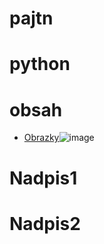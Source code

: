 ﻿# pajtn
# python
# obsah
- [Obrazky](#obrazky)![image](https://github.com/user-attachments/assets/77706db5-ad7e-48a7-99d8-ead05969035a)

  

# Nadpis1
# Nadpis2
